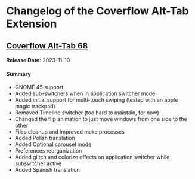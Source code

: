 # Changelog of the Coverflow Alt-Tab Extension

## [Coverflow Alt-Tab 68](https://github.com/dmo60/CoverflowAltTab/releases/tag/v68)

**Release Date:** 2023-11-10

#### Summary

- GNOME 45 support
- Added sub-switchers when in application switcher mode
- Added initial support for multi-touch swiping (tested with an apple magic trackpad)
- Removed Timeline switcher (too hard to maintain, for now)
- Changed the flip animation to just move windows from one side to the other
- Files cleanup and improved make processes
- Added Polish translation
- Added Optional carousel mode
- Preferences reorganization
- Added glitch and colorize effects on application switcher while subswitcher active
- Added Spanish translation  
